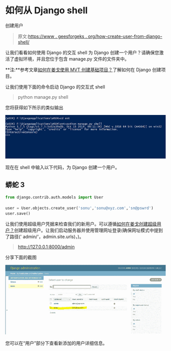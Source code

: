 # 如何从 Django shell

创建用户

> 原文:[https://www . geesforgeks . org/how-create-user-from-django-shell/](https://www.geeksforgeeks.org/how-to-create-user-from-django-shell/)

让我们看看如何使用 Django 的交互 shell 为 Django 创建一个用户？请确保您激活了虚拟环境，并且您位于包含 manage.py 文件的文件夹中。

**注:**参考文章[如何在姜戈使用 MVT 创建基础项目？](https://www.geeksforgeeks.org/how-to-create-a-basic-project-using-mvt-in-django/)了解如何在 Django 创建项目。

让我们使用下面的命令启动 Django 的交互式 shell

> python manage.py shell

您将获得如下所示的类似输出

![](img/06d10f4f9964fe0a11a6f5f634ce53c4.png)

现在在 shell 中输入以下代码，为 Django 创建一个用户。

## 蟒蛇 3

```py
from django.contrib.auth.models import User

user = User.objects.create_user('sonu','sonu@xyz.com','sn@pswrd')
user.save()
```

让我们使用超级用户凭据来检查我们的新用户。可以遵循[如何在姜戈创建超级用户？](https://www.geeksforgeeks.org/how-to-create-superuser-in-django/)创建超级用户。让我们启动服务器并使用管理网址登录(确保网址模式中提到了路径(' admin/'，admin.site.urls)，)。

> http://127.0.0.1:8000/admin

分享下面的截图

![](img/4b8b3458c9f38c8d785ad94140eedfd2.png)

您可以在“用户”部分下查看新添加的用户详细信息。